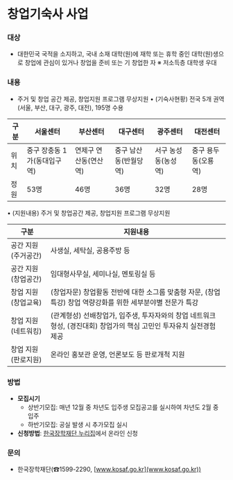 # 창업기숙사 사업

### 대상
- 대한민국 국적을 소지하고, 국내 소재 대학(원)에 재학 또는 휴학 중인 대학(원)생으로 창업에 관심이 있거나 창업을 준비 또는 기 창업한 자
  ※ 저소득층 대학생 우대

### 내용
- 주거 및 창업 공간 제공, 창업지원 프로그램 무상지원
  • (기숙사현황) 전국 5개 권역(서울, 부산, 대구, 광주, 대전), 195명 수용

| 구분 | 서울센터 | 부산센터 | 대구센터 | 광주센터 | 대전센터 |
|------|---------|---------|---------|---------|---------|
| 위치 | 중구 장충동 1가(동대입구역) | 연제구 연산동(연산역) | 중구 남산동(반월당역) | 서구 농성동(농성역) | 중구 용두동(오룡역) |
| 정원 | 53명 | 46명 | 36명 | 32명 | 28명 |

• (지원내용) 주거 및 창업공간 제공, 창업지원 프로그램 무상지원

| 구분 | 지원내용 |
|------|---------------------------------------------|
| 공간 지원(주거공간) | 사생실, 세탁실, 공용주방 등 |
| 공간 지원(창업공간) | 임대형사무실, 세미나실, 멘토링실 등 |
| 창업 지원(창업교육) | (창업자문) 창업활동 전반에 대한 소그룹 맞춤형 자문, (창업특강) 창업 역량강화를 위한 세부분야별 전문가 특강 |
| 창업 지원(네트워킹) | (관계형성) 선배창업가, 입주생, 투자자와의 창업 네트워크 형성, (경진대회) 창업가의 핵심 고민인 투자유치 실전경험 제공 |
| 창업 지원(판로지원) | 온라인 홍보관 운영, 언론보도 등 판로개척 지원 |

### 방법
- **모집시기**
  - 상반기모집: 매년 12월 중 차년도 입주생 모집공고를 실시하여 차년도 2월 중 입주
  - 하반기모집: 공실 발생 시 추가모집 실시
- **신청방법**: [한국장학재단 누리집](www.kosaf.go.kr)에서 온라인 신청

### 문의
- 한국장학재단(☎1599-2290, [www.kosaf.go.kr](www.kosaf.go.kr))

